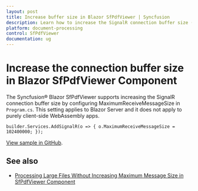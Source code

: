 ```yaml
---
layout: post
title: Increase buffer size in Blazor SfPdfViewer | Syncfusion
description: Learn how to increase the SignalR connection buffer size (MaximumReceiveMessageSize) for the Syncfusion Blazor SfPdfViewer to handle large PDF documents.
platform: document-processing
control: SfPdfViewer
documentation: ug
---
```


# Increase the connection buffer size in Blazor SfPdfViewer Component

The Syncfusion&reg; Blazor SfPdfViewer supports increasing the SignalR connection buffer size by configuring MaximumReceiveMessageSize in `Program.cs`. This setting applies to Blazor Server and it does not apply to purely client-side WebAssembly apps.

```cshtml
builder.Services.AddSignalR(o => { o.MaximumReceiveMessageSize = 102400000; });
```

[View sample in GitHub](https://github.com/SyncfusionExamples/blazor-pdf-viewer-examples/tree/master/Load%20and%20Save/Load%20larger%20document%20without%20error).

## See also

* [Processing Large Files Without Increasing Maximum Message Size in SfPdfViewer Component](../faqs/how-to-processing-large-files-without-increasing-maximum-message-size)